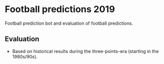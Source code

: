 # Football predictions 2019

Football prediction bot and evaluation of football predictions.

## Evaluation

* Based on historical results during the three-points-era (starting in the
  1980s/90s).
